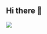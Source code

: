 ## Hi there 👋

<a href="https://velog.io/@sunset_1839/posts" target="_blank"><img src="https://img.shields.io/badge/Velog-000000?style=for-the-badge&logo=notion&logoColor=white"/></a>


